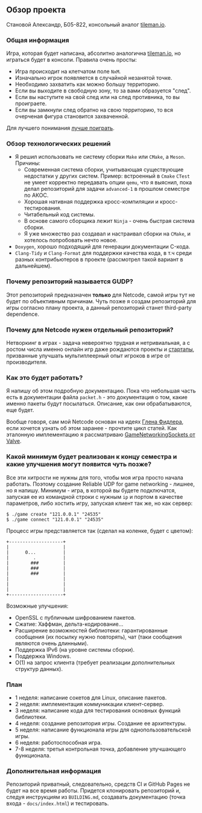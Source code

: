 ## Обзор проекта

Становой Александр, Б05-822, консольный аналог [tileman.io](tileman.io).

### Общая информация

Игра, которая будет написана, абсолитно аналогична [tileman.io](tileman.io), но играться будет в консоли. Правила очень просты:

* Игра происходит на клетчатом поле `NxM`.
* Изначально игрок появляется в случайной незанятой точке.
* Необходимо захватить как можно большу территорию.
* Если вы выходите в свободную зону, то за вами образуется "след".
* Если вы наступите на свой след или на след противника, то вы проиграете.
* Если вы замкнули след обратно на свою территорию, то вся очерченая фигура становится захваченной.

Для лучшего понимания [лучше поиграть](tileman.io).

### Обзор технологических решений

* Я решил использовать не систему сборки `Make` или `CMake`, а `Meson`. Причины:
  * Современная система сборки, учитывающая существующие недостатки у других систем. Пример: встроенный в `Cmake` `CTest` не умеет корректно передавать опции `qemu`, что я выяснил, пока делал репозиторий для задачи `advanced-1` в прошлом семестре по АКОС.
  * Хорошая нативная поддержка кросс-компиляции и кросс-тестирования.
  * Читабельный код системы.
  * В основе самого сборщика лежит `Ninja` - очень быстрая система сборки.
  * Я уже множество раз создавал и настраивал сборки на `CMake`, и хотелось попробовать нечто новое.
* `Doxygen`, хорошо подходящий для генерации документации C-кода.
* `Clang-Tidy` и `Clang-Format` для поддержки качества кода, в т.ч среди разных контрибьютеров в проекте (рассмотрел такой вариант в дальнейшем).

### Почему репозиторий называется GUDP?

Этот репозиторий предназначен **только** для Netcode, самой игры тут не будет по объективным причинам. Чуть позже я создам репозиторий для игры согласно плану проекта, а данный репозиторий станет third-party dependence.

### Почему для Netcode нужен отдельный репозиторий?

Нетворкинг в играх - задача невероятно трудная и нетривиальная, а с ростом числа именно онлайн игр даже рождаются проекты и [стартапы](https://www.networknext.com), призванные улучшать мультиплеерный опыт игроков в игре от производителя.

### Как это будет работать?

Я напишу об этом подробную документацию. Пока что небольшая часть есть в документации файла `packet.h` - это документация о том, какие именно пакеты будут посылаться. Описание, как они обрабатываются, еще будет.

Вообще говоря, сам мой Netcode основан на идеях [Глена Фидлера](https://gafferongames.com/post/reliable_ordered_messages/), если хочется узнать об этом заранее - прочтите цикл статей. Как эталонную имплементацию я рассматриваю [GameNetworkingSockets от Valve](https://github.com/ValveSoftware/GameNetworkingSockets).

### Какой минимум будет реализован к концу семестра и какие улучшения могут появится чуть позже?

Все эти хитрости не нужны для того, чтобы моя игра просто начала работать. Поэтому создание Reliable UDP for game networking - лишнее, но я напишу. Минимум - игра, в которой вы будете подключатся, запуская ее из командной строки с нужным `ip` и портом в качестве параметров, либо хостить игру, запуская клиент так же, но как сервер:

```
$ ./game create "121.0.0.1" "24535"
$ ./game connect "121.0.0.1" "24535"
```

Процесс игры представляется так (сделал на коленке, будет с цветом):

```
+--------------------+
|                    |
|      0...          |
|         .          |
|        ###         |
|        ###         |
|        ###         |
|                    |
|                    |
|                    |
+--------------------+
```

Возможные улучшения:

* OpenSSL с публичным шифрованием пакетов.
* Сжатие: Хаффман, дельта-кодирование...
* Расширение возможностей библиотеки: гарантированные сообщения (их посылку нужно повторять), чат (таки сообщения являются очень длинными).
* Поддержка IPv6 (на уровне системы сборки).
* Поддержка Windows.
* O(1) на запрос клиента (требует реализации дополнительных структур данных).

### План

* 1 неделя: написание сокетов для Linux, описание пакетов.
* 2 неделя: имплементация коммуникации клиент-сервер.
* 3 неделя: написание кода для тестирования основных функций библиотеки.
* 4 неделя: создание репозитория игры. Создание ее архитектуры.
* 5 неделя: написание функционала игры для однопользовательской игры.
* 6 неделя: работоспособная игра.
* 7-8 неделя: третья контрольная точка, добавление улучшающего функционала.

### Дополнительная информация

Репозиторий приватный, следовательно, средств CI и GitHub Pages не будет на все время работы. Придется клонировать репозиторий и, следуя инструкциям из `BUILDING.md`, создавать документацию (точка входа - `docs/index.html`) и тестировать.